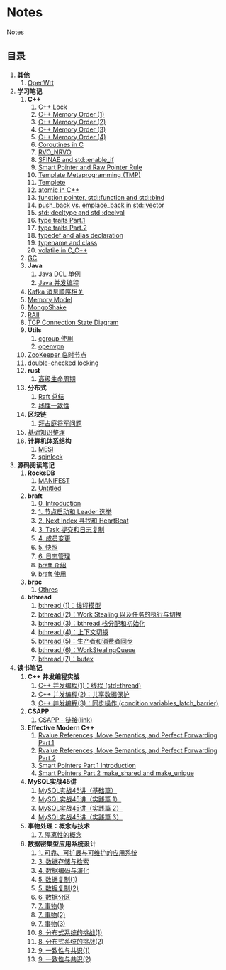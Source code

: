 # Notes
Notes

## 目录
1. **其他**
    1. [OpenWrt](./其他/OpenWrt.md)
1. **学习笔记**
    1. **C++**
        1. [C++ Lock](./学习笔记/C++/C++%20Lock.md)
        1. [C++ Memory Order (1)](./学习笔记/C++/C++%20Memory%20Order%20(1).md)
        1. [C++ Memory Order (2)](./学习笔记/C++/C++%20Memory%20Order%20(2).md)
        1. [C++ Memory Order (3)](./学习笔记/C++/C++%20Memory%20Order%20(3).md)
        1. [C++ Memory Order (4)](./学习笔记/C++/C++%20Memory%20Order%20(4).md)
        1. [Coroutines in C](./学习笔记/C++/Coroutines%20in%20C.md)
        1. [RVO_NRVO](./学习笔记/C++/RVO_NRVO.md)
        1. [SFINAE and std::enable_if](./学习笔记/C++/SFINAE%20and%20std::enable_if.md)
        1. [Smart Pointer and Raw Pointer Rule](./学习笔记/C++/Smart%20Pointer%20and%20Raw%20Pointer%20Rule.md)
        1. [Template Metaprogramming (TMP)](./学习笔记/C++/Template%20Metaprogramming%20(TMP).md)
        1. [Templete](./学习笔记/C++/Templete.md)
        1. [atomic in C++](./学习笔记/C++/atomic%20in%20C++.md)
        1. [function pointer, std::function and std::bind](./学习笔记/C++/function%20pointer,%20std::function%20and%20std::bind.md)
        1. [push_back vs. emplace_back in std::vector](./学习笔记/C++/push_back%20vs.%20emplace_back%20in%20std::vector.md)
        1. [std::decltype and std::declval](./学习笔记/C++/std::decltype%20and%20std::declval.md)
        1. [type traits Part.1](./学习笔记/C++/type%20traits%20Part.1.md)
        1. [type traits Part.2](./学习笔记/C++/type%20traits%20Part.2.md)
        1. [typedef and alias declaration](./学习笔记/C++/typedef%20and%20alias%20declaration.md)
        1. [typename and class](./学习笔记/C++/typename%20and%20class.md)
        1. [volatile in C_C++](./学习笔记/C++/volatile%20in%20C_C++.md)
    1. [GC](./学习笔记/GC.md)
    1. **Java**
        1. [Java DCL 单例](./学习笔记/Java/Java%20DCL%20单例.md)
        1. [Java 并发编程](./学习笔记/Java/Java%20并发编程.md)
    1. [Kafka 消息顺序相关](./学习笔记/Kafka%20消息顺序相关.md)
    1. [Memory Model](./学习笔记/Memory%20Model.md)
    1. [MongoShake](./学习笔记/MongoShake.md)
    1. [RAII](./学习笔记/RAII.md)
    1. [TCP Connection State Diagram](./学习笔记/TCP%20Connection%20State%20Diagram.md)
    1. **Utils**
        1. [cgroup 使用](./学习笔记/Utils/cgroup%20使用.md)
        1. [openvpn](./学习笔记/Utils/openvpn.md)
    1. [ZooKeeper 临时节点](./学习笔记/ZooKeeper%20临时节点.md)
    1. [double-checked locking](./学习笔记/double-checked%20locking.md)
    1. **rust**
        1. [高级生命周期](./学习笔记/rust/高级生命周期.md)
    1. **分布式**
        1. [Raft 总结](./学习笔记/分布式/Raft%20总结.md)
        1. [线性一致性](./学习笔记/分布式/线性一致性.md)
    1. **区块链**
        1. [拜占庭将军问题](./学习笔记/区块链/拜占庭将军问题.md)
    1. [基础知识整理](./学习笔记/基础知识整理.md)
    1. **计算机体系结构**
        1. [MESI](./学习笔记/计算机体系结构/MESI.md)
        1. [spinlock](./学习笔记/计算机体系结构/spinlock.md)
1. **源码阅读笔记**
    1. **RocksDB**
        1. [MANIFEST](./源码阅读笔记/RocksDB/MANIFEST.md)
        1. [Untitled](./源码阅读笔记/RocksDB/Untitled.md)
    1. **braft**
        1. [0. Introduction](./源码阅读笔记/braft/0.%20Introduction.md)
        1. [1. 节点启动和 Leader 选举](./源码阅读笔记/braft/1.%20节点启动和%20Leader%20选举.md)
        1. [2. Next Index 寻找和 HeartBeat](./源码阅读笔记/braft/2.%20Next%20Index%20寻找和%20HeartBeat.md)
        1. [3. Task 提交和日志复制](./源码阅读笔记/braft/3.%20Task%20提交和日志复制.md)
        1. [4. 成员变更](./源码阅读笔记/braft/4.%20成员变更.md)
        1. [5. 快照](./源码阅读笔记/braft/5.%20快照.md)
        1. [6. 日志管理](./源码阅读笔记/braft/6.%20日志管理.md)
        1. [braft 介绍](./源码阅读笔记/braft/braft%20介绍.md)
        1. [braft 使用](./源码阅读笔记/braft/braft%20使用.md)
    1. **brpc**
        1. [Othres](./源码阅读笔记/brpc/Othres.md)
    1. **bthread**
        1. [bthread (1)：线程模型](./源码阅读笔记/bthread/bthread%20(1)：线程模型.md)
        1. [bthread (2)：Work Stealing 以及任务的执行与切换](./源码阅读笔记/bthread/bthread%20(2)：Work%20Stealing%20以及任务的执行与切换.md)
        1. [bthread (3)：bthread 栈分配和初始化](./源码阅读笔记/bthread/bthread%20(3)：bthread%20栈分配和初始化.md)
        1. [bthread (4)：上下文切换](./源码阅读笔记/bthread/bthread%20(4)：上下文切换.md)
        1. [bthread (5)：生产者和消费者同步](./源码阅读笔记/bthread/bthread%20(5)：生产者和消费者同步.md)
        1. [bthread (6)：WorkStealingQueue](./源码阅读笔记/bthread/bthread%20(6)：WorkStealingQueue.md)
        1. [bthread (7)：butex](./源码阅读笔记/bthread/bthread%20(7)：butex.md)
1. **读书笔记**
    1. **C++ 并发编程实战**
        1. [C++ 并发编程(1)：线程 (std::thread)](./读书笔记/C++%20并发编程实战/C++%20并发编程(1)：线程%20(std::thread).md)
        1. [C++ 并发编程(2)：共享数据保护](./读书笔记/C++%20并发编程实战/C++%20并发编程(2)：共享数据保护.md)
        1. [C++ 并发编程(3)：同步操作 (condition variables_latch_barrier)](./读书笔记/C++%20并发编程实战/C++%20并发编程(3)：同步操作%20(condition%20variables_latch_barrier).md)
    1. **CSAPP**
        1. [CSAPP - 链接(link)](./读书笔记/CSAPP/CSAPP%20-%20链接(link).md)
    1. **Effective Modern C++**
        1. [Rvalue References, Move Semantics, and Perfect Forwarding Part.1](./读书笔记/Effective%20Modern%20C++/Rvalue%20References,%20Move%20Semantics,%20and%20Perfect%20Forwarding%20Part.1.md)
        1. [Rvalue References, Move Semantics, and Perfect Forwarding Part.2](./读书笔记/Effective%20Modern%20C++/Rvalue%20References,%20Move%20Semantics,%20and%20Perfect%20Forwarding%20Part.2.md)
        1. [Smart Pointers Part.1 Introduction](./读书笔记/Effective%20Modern%20C++/Smart%20Pointers%20Part.1%20Introduction.md)
        1. [Smart Pointers Part.2 make_shared and make_unique](./读书笔记/Effective%20Modern%20C++/Smart%20Pointers%20Part.2%20make_shared%20and%20make_unique.md)
    1. **MySQL实战45讲**
        1. [MySQL实战45讲（基础篇）](./读书笔记/MySQL实战45讲/MySQL实战45讲（基础篇）.md)
        1. [MySQL实战45讲（实践篇 1）](./读书笔记/MySQL实战45讲/MySQL实战45讲（实践篇%201）.md)
        1. [MySQL实战45讲（实践篇 2）](./读书笔记/MySQL实战45讲/MySQL实战45讲（实践篇%202）.md)
        1. [MySQL实战45讲（实践篇 3）](./读书笔记/MySQL实战45讲/MySQL实战45讲（实践篇%203）.md)
    1. **事物处理：概念与技术**
        1. [7. 隔离性的概念](./读书笔记/事物处理：概念与技术/7.%20隔离性的概念.md)
    1. **数据密集型应用系统设计**
        1. [1. 可靠、可扩展与可维护的应用系统](./读书笔记/数据密集型应用系统设计/1.%20可靠、可扩展与可维护的应用系统.md)
        1. [3. 数据存储与检索](./读书笔记/数据密集型应用系统设计/3.%20数据存储与检索.md)
        1. [4. 数据编码与演化](./读书笔记/数据密集型应用系统设计/4.%20数据编码与演化.md)
        1. [5. 数据复制(1)](./读书笔记/数据密集型应用系统设计/5.%20数据复制(1).md)
        1. [5. 数据复制(2)](./读书笔记/数据密集型应用系统设计/5.%20数据复制(2).md)
        1. [6. 数据分区](./读书笔记/数据密集型应用系统设计/6.%20数据分区.md)
        1. [7. 事物(1)](./读书笔记/数据密集型应用系统设计/7.%20事物(1).md)
        1. [7. 事物(2)](./读书笔记/数据密集型应用系统设计/7.%20事物(2).md)
        1. [7. 事物(3)](./读书笔记/数据密集型应用系统设计/7.%20事物(3).md)
        1. [8. 分布式系统的挑战(1)](./读书笔记/数据密集型应用系统设计/8.%20分布式系统的挑战(1).md)
        1. [8. 分布式系统的挑战(2)](./读书笔记/数据密集型应用系统设计/8.%20分布式系统的挑战(2).md)
        1. [9. 一致性与共识(1)](./读书笔记/数据密集型应用系统设计/9.%20一致性与共识(1).md)
        1. [9. 一致性与共识(2)](./读书笔记/数据密集型应用系统设计/9.%20一致性与共识(2).md)

